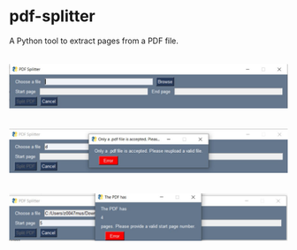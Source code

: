 # pdf-splitter
A Python tool to extract pages from a PDF file.
\
\
\
![ui](https://github.com/hashishshetty/pdf-splitter/blob/main/screenshots/ui.jpg)
\
\
\
![ui_pdf_error](https://github.com/hashishshetty/pdf-splitter/blob/main/screenshots/ui_pdf_error.jpg)
\
\
\
![ui_page_error](https://github.com/hashishshetty/pdf-splitter/blob/main/screenshots/ui_page_error.jpg)
